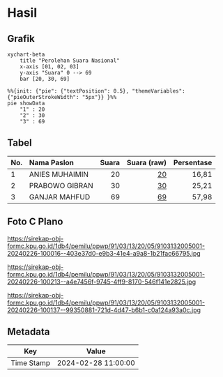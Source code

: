 # Hasil

## Grafik

```mermaid
xychart-beta
    title "Perolehan Suara Nasional"
    x-axis [01, 02, 03]
    y-axis "Suara" 0 --> 69
    bar [20, 30, 69]
```

```mermaid
%%{init: {"pie": {"textPosition": 0.5}, "themeVariables": {"pieOuterStrokeWidth": "5px"}} }%%
pie showData
    "1" : 20
    "2" : 30
    "3" : 69
```

## Tabel

| No. | Nama Paslon    | Suara | Suara (raw) | Persentase |
|:--- |:-------------- | -----:| -----------:| ----------:|
| 1   | ANIES MUHAIMIN | 20    | [20][p-1]   | 16,81      |
| 2   | PRABOWO GIBRAN | 30    | [30][p-2]   | 25,21      |
| 3   | GANJAR MAHFUD  | 69    | [69][p-3]   | 57,98      |


[p-1]: https://github.com/gigit-pemilu/pemilu-2024/blob/main/pilpres/hitung-suara/sub/91-papua/sub/03-jayapura/sub/13-waibu/sub/2005-sosiri/sub/001-tps/sub/paslon-1.txt
[p-2]: https://github.com/gigit-pemilu/pemilu-2024/blob/main/pilpres/hitung-suara/sub/91-papua/sub/03-jayapura/sub/13-waibu/sub/2005-sosiri/sub/001-tps/sub/paslon-2.txt
[p-3]: https://github.com/gigit-pemilu/pemilu-2024/blob/main/pilpres/hitung-suara/sub/91-papua/sub/03-jayapura/sub/13-waibu/sub/2005-sosiri/sub/001-tps/sub/paslon-3.txt

## Foto C Plano

https://sirekap-obj-formc.kpu.go.id/1db4/pemilu/ppwp/91/03/13/20/05/9103132005001-20240226-100016--403e37d0-e9b3-41e4-a9a8-1b21fac66795.jpg

https://sirekap-obj-formc.kpu.go.id/1db4/pemilu/ppwp/91/03/13/20/05/9103132005001-20240226-100213--a4e7456f-9745-4ff9-8170-546f141e2825.jpg

https://sirekap-obj-formc.kpu.go.id/1db4/pemilu/ppwp/91/03/13/20/05/9103132005001-20240226-100137--99350881-721d-4d47-b6b1-c0a124a93a0c.jpg


## Metadata

| Key        | Value               |
| ---------- | ------------------- |
| Time Stamp | 2024-02-28 11:00:00 |



